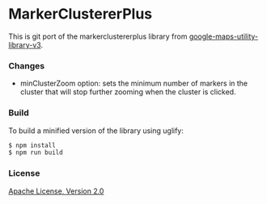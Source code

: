 # MarkerClustererPlus

This is git port of the markerclustererplus library from [google-maps-utility-library-v3](http://google-maps-utility-library-v3.googlecode.com/svn/trunk/markerclustererplus/).

### Changes

* minClusterZoom option: sets the minimum number of markers in the cluster that will stop further zooming when the cluster is clicked.

### Build

To build a minified version of the library using uglify:

```bash
$ npm install
$ npm run build
```

### License

[Apache License, Version 2.0](http://opensource.org/licenses/Apache-2.0)
